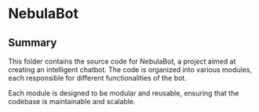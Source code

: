 # NebulaBot

## Summary

This folder contains the source code for NebulaBot, a project aimed at 
creating an intelligent chatbot. The code is organized into various 
modules, each responsible for different functionalities of the bot. 

Each module is designed to be modular and reusable, ensuring that the 
codebase is maintainable and scalable.